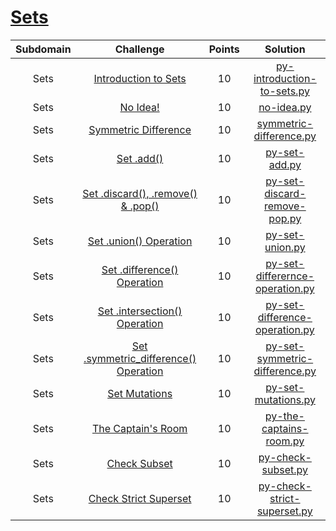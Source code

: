 # [Sets](https://www.hackerrank.com/domains/python?badge_type=python&filters%5Bsubdomains%5D%5B%5D=py-sets)

| Subdomain |                                                          Challenge                                                         | Points |                                                                                          Solution                                                                                         |
|:---:|:--------------------------------------------------------------------------------------------------------------------------:|:------:|:-----------------------------------------------------------------------------------------------------------------------------------------------------------------------------------------:|
|  Sets | [Introduction to Sets](https://www.hackerrank.com/challenges/py-introduction-to-sets/problem)                                       |  10   | [py-introduction-to-sets.py](./Python/Sets/py-introduction-to-sets.py)                | 
|  Sets  | [No Idea!](https://www.hackerrank.com/challenges/no-idea/problem)                                       |  10   | [no-idea.py](./Python/Sets/no-idea.py)                | 
|  Sets  | [Symmetric Difference](https://www.hackerrank.com/challenges/symmetric-difference/problem)                                       |  10   | [symmetric-difference.py](./Python/Sets/symmetric-difference.py)                | 
|  Sets  | [Set .add()](https://www.hackerrank.com/challenges/py-set-add/problem)                                       |  10   | [py-set-add.py](./Python/Sets/py-set-add.py)                | 
|  Sets  | [Set .discard(), .remove() & .pop()](https://www.hackerrank.com/challenges/py-set-discard-remove-pop/problem)                                       |  10   | [py-set-discard-remove-pop.py](./Python/Sets/py-set-discard-remove-pop.py)                | 
|  Sets  | [Set .union() Operation](https://www.hackerrank.com/challenges/py-set-union/problem)                                       |  10   | [py-set-union.py](./Python/Sets/py-set-union.py)                | 
|  Sets  | [Set .difference() Operation](https://www.hackerrank.com/challenges/py-set-difference-operation/problem)                                       |  10   | [py-set-differernce-operation.py](./Python/Sets/py-set-difference-operation.py)                | 
|  Sets  | [Set .intersection() Operation](https://www.hackerrank.com/challenges/py-set-intersection-operation/problem)                                       |  10   | [py-set-difference-operation.py](./Python/Sets/py-set-difference-operation.py)                | 
|  Sets  | [Set .symmetric_difference() Operation](https://www.hackerrank.com/challenges/py-set-symmetric-difference-operation/problem)                                       |  10   | [py-set-symmetric-difference.py](./Python/Sets/py-set-symmetric-difference-operation.py)                | 
|  Sets  | [Set Mutations](https://www.hackerrank.com/challenges/py-set-mutations/problem)                                       |  10   | [py-set-mutations.py](./Python/Sets/py-set-mutations.py)                | 
|  Sets  | [The Captain's Room](https://www.hackerrank.com/challenges/py-the-captains-room/problem)                                       |  10   | [py-the-captains-room.py](./Python/Sets/py-the-captains-room.py)                | 
|  Sets  | [Check Subset](https://www.hackerrank.com/challenges/py-check-subset/problem)                                       |  10   | [py-check-subset.py](./Python/Sets/py-check-subset.py)                | 
|  Sets  | [Check Strict Superset](https://www.hackerrank.com/challenges/py-check-strict-superset/problem)                                       |  10   | [py-check-strict-superset.py](./Python/Sets/py-check-strict-superset.py)                | 
